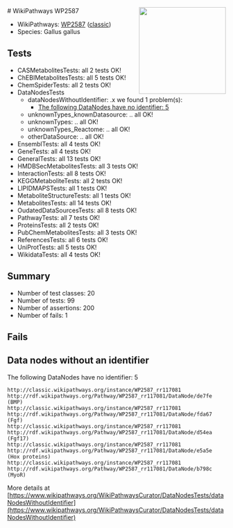 <img style="float: right; width: 200px" src="https://upload.wikimedia.org/wikipedia/commons/thumb/8/83/Wplogo_with_text_500.png/640px-Wplogo_with_text_500.png" />
# WikiPathways WP2587

* WikiPathways: [WP2587](https://wikipathways.org/pathways/WP2587) ([classic](https://classic.wikipathways.org/instance/WP2587))
* Species: Gallus gallus
## Tests
* CASMetabolitesTests: all 2 tests OK!
* ChEBIMetabolitesTests: all 5 tests OK!
* ChemSpiderTests: all 2 tests OK!
* DataNodesTests
    * dataNodesWithoutIdentifier: .x we found 1 problem(s):
        * [The following DataNodes have no identifier: 5](#d2d32fa4)
    * unknownTypes_knownDatasource: .. all OK!
    * unknownTypes: .. all OK!
    * unknownTypes_Reactome: .. all OK!
    * otherDataSource: .. all OK!
* EnsemblTests: all 4 tests OK!
* GeneTests: all 4 tests OK!
* GeneralTests: all 13 tests OK!
* HMDBSecMetabolitesTests: all 3 tests OK!
* InteractionTests: all 8 tests OK!
* KEGGMetaboliteTests: all 2 tests OK!
* LIPIDMAPSTests: all 1 tests OK!
* MetaboliteStructureTests: all 1 tests OK!
* MetabolitesTests: all 14 tests OK!
* OudatedDataSourcesTests: all 8 tests OK!
* PathwayTests: all 7 tests OK!
* ProteinsTests: all 2 tests OK!
* PubChemMetabolitesTests: all 3 tests OK!
* ReferencesTests: all 6 tests OK!
* UniProtTests: all 5 tests OK!
* WikidataTests: all 4 tests OK!


## Summary

* Number of test classes: 20
* Number of tests: 99
* Number of assertions: 200
* Number of fails: 1

## Fails

<a name="d2d32fa4" />

## Data nodes without an identifier

The following DataNodes have no identifier: 5
```
http://classic.wikipathways.org/instance/WP2587_rr117081 http://rdf.wikipathways.org/Pathway/WP2587_rr117081/DataNode/de7fe (BMP)
http://classic.wikipathways.org/instance/WP2587_rr117081 http://rdf.wikipathways.org/Pathway/WP2587_rr117081/DataNode/fda67 (Fgf)
http://classic.wikipathways.org/instance/WP2587_rr117081 http://rdf.wikipathways.org/Pathway/WP2587_rr117081/DataNode/d54ea (Fgf17)
http://classic.wikipathways.org/instance/WP2587_rr117081 http://rdf.wikipathways.org/Pathway/WP2587_rr117081/DataNode/e5a5e (Hox proteins)
http://classic.wikipathways.org/instance/WP2587_rr117081 http://rdf.wikipathways.org/Pathway/WP2587_rr117081/DataNode/b798c (MyoR)
```

More details at [https://www.wikipathways.org/WikiPathwaysCurator/DataNodesTests/dataNodesWithoutIdentifier](https://www.wikipathways.org/WikiPathwaysCurator/DataNodesTests/dataNodesWithoutIdentifier)


